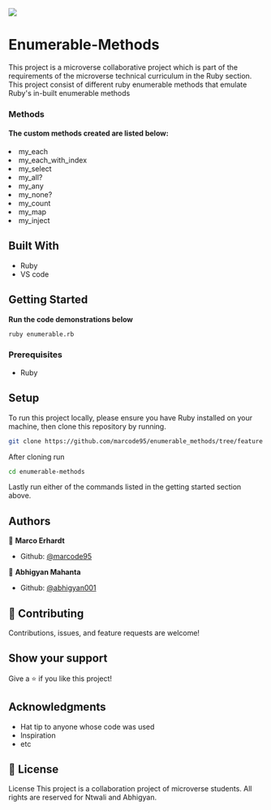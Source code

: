 ![](https://img.shields.io/badge/Microverse-blueviolet)

# Enumerable-Methods

This project is a microverse collaborative project which is part of the requirements of the microverse technical curriculum in the Ruby section.
This project consist of different ruby enumerable methods that emulate Ruby's in-built enumerable methods

<h3>Methods <a name = "method"></a></h3>
<h4>The custom methods created are listed below:</h4>
<li>my_each</li>
<li>my_each_with_index</li>
<li>my_select</li>
<li>my_all?</li>
<li>my_any</li>
<li>my_none?</li>
<li>my_count</li>
<li>my_map</li>
<li>my_inject</li>

## Built With

- Ruby
- VS code

## Getting Started

**Run the code demonstrations below**

```bash
ruby enumerable.rb
```

### Prerequisites

- Ruby

## Setup

To run this project locally, please ensure you have Ruby installed on your machine, then clone this repository by running.

```bash
git clone https://github.com/marcode95/enumerable_methods/tree/feature
```

After cloning run

```bash
cd enumerable-methods
```

Lastly run either of the commands listed in the getting started section above.

## Authors

👤 **Marco Erhardt**

- Github: [@marcode95](https://github.com/marcode95)

👤 **Abhigyan Mahanta**

- Github: [@abhigyan001](https://github.com/abhigyan001)

## 🤝 Contributing

Contributions, issues, and feature requests are welcome!

## Show your support

Give a ⭐️ if you like this project!

## Acknowledgments

- Hat tip to anyone whose code was used
- Inspiration
- etc

## 📝 License

License This project is a collaboration project of microverse students. All rights are reserved for Ntwali and Abhigyan.
